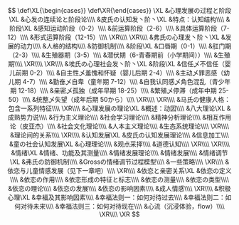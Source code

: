 
$$
\def\XL{\begin{cases}}
\def\XR{\end{cases}}
\XL
&心理发展の过程と阶段\XL
    &心发の连续论と阶段论\\\\
    &皮氏の认知发丶阶丶\XL
        &特点：认知结构\\\\
        &阶段\XL
            &感知运动阶段（0-2）\\\\
            &前运算阶段（2-6）\\\\
            &具体运算阶段（7-12）\\\\
            &形式运算阶段（12-15）\\\\
        \XR\\\\
    \XR\\\\
    &弗氏の心理发丶阶丶\XL
        &发展的动力\\\\
        &人格的结构\\\\
        &防御机制\\\\
        &阶段\XL
            &口唇期（0-1）\\\\
            &肛门期（2-3）\\\\
            &生殖器期（3-5）\\\\
            &潜伏期（6-青春期前（小学期间））\\\\
            &生殖期\\\\
        \XR\\\\
    \XR\\\\
    &埃氏の心理社会发丶阶丶\XL
        &阶段\XL
            &信任乄不信任（婴儿前期 0-2）\\\\
            &自主性乄羞愧和怀疑（婴儿后期 2-4）\\\\
            &主动乄罪恶感（幼儿期 4-7）\\\\
            &勤奋乄自卑（童年期 7-12）\\\\
            &自我认同感乄角色混乱（青少年期 12-18）\\\\
            &亲密乄孤独（成年早期 18-25）\\\\
            &繁殖乄停滞（成年中期 25-50）\\\\
            &统整乄失望（成年后期 50から）\\\\
        \XR\\\\
    \XR\\\\
    &马氏の健康人格：包含一系列特征\\\\
\XR\\\\
&心理发展の理论\XL
    &概述：动因\\\\
    &八大理论\XL
        &成熟势力说\\\\
        &行为主义理论\\\\
        &社会学习理论\\\\
        &精神分析理论\\\\
        &相互作用论（皮亚杰）\\\\
        &社会文化理论\\\\
        &人本主义理论\\\\
        &生态系统理论\\\\
    \XR\\\\
    &理论间的关系\\\\
\XR\\\\
&认知发展\XL
    &皮氏の认知发展理论\\\\
    &信息加工\\\\
    &童の社会认知发展\XL
        &心理理论\\\\
        &观点采择\\\\
        &道德认知\\\\
    \XR\\\\
\XR\\\\
&情绪\XL
    &情绪、功能及其测量\\\\
    &情绪发展理论\\\\
    &情绪发展\\\\
    &情绪调节\XL
        &弗氏の防御机制\\\\
        &Grossの情绪调节过程模型\\\\
        &一些策略\\\\
    \XR\\\\
    &依恋与儿童情感发展（见下一章吧）\\\\
\XR\\\\
&依恋と亲密关系\XL
    &依恋の定义\\\\
    &依恋の作用\\\\
    &依恋形成の特征と标志\\\\
    &依恋の测量\\\\
    &依恋の类型\\\\
    &依恋の理论\\\\
    &依恋の发展\\\\
    &依恋の影响因素\\\\
    &成人情感\\\\
\XR\\\\
&积极心理\XL
    &幸福及其影响因素\\\\
    &幸福法则一：如何对待过去\\\\
    &幸福法则二：如何对待未来\\\\
    &幸福法则三：如何对待现在\\\\
    &心流（沉浸体验，flow）\\\\
\XR\\\\
\XR
$$